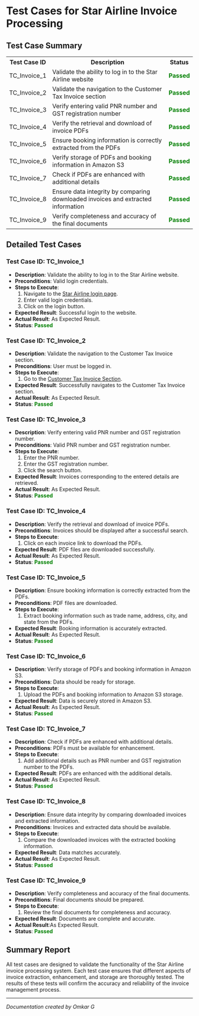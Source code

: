 # Test Cases for Star Airline Invoice Processing

## Test Case Summary

<table>
  <tr>
    <th>Test Case ID</th>
    <th>Description</th>
    <th>Status</th>
  </tr>
  <tr>
    <td>TC_Invoice_1</td>
    <td>Validate the ability to log in to the Star Airline website</td>
    <td style="color: green; font-weight: bold;">Passed</td>
  </tr>
  <tr>
    <td>TC_Invoice_2</td>
    <td>Validate the navigation to the Customer Tax Invoice section</td>
    <td style="color: green; font-weight: bold;">Passed</td>
  </tr>
  <tr>
    <td>TC_Invoice_3</td>
    <td>Verify entering valid PNR number and GST registration number</td>
    <td style="color: green; font-weight: bold;">Passed</td>
  </tr>
  <tr>
    <td>TC_Invoice_4</td>
    <td>Verify the retrieval and download of invoice PDFs</td>
    <td style="color: green; font-weight: bold;">Passed</td>
  </tr>
  <tr>
    <td>TC_Invoice_5</td>
    <td>Ensure booking information is correctly extracted from the PDFs</td>
    <td style="color: green; font-weight: bold;">Passed</td>
  </tr>
  <tr>
    <td>TC_Invoice_6</td>
    <td>Verify storage of PDFs and booking information in Amazon S3</td>
    <td style="color: green; font-weight: bold;">Passed</td>
  </tr>
  <tr>
    <td>TC_Invoice_7</td>
    <td>Check if PDFs are enhanced with additional details</td>
    <td style="color: green; font-weight: bold;">Passed</td>
  </tr>
  <tr>
    <td>TC_Invoice_8</td>
    <td>Ensure data integrity by comparing downloaded invoices and extracted information</td>
    <td style="color: green; font-weight: bold;">Passed</td>
  </tr>
  <tr>
    <td>TC_Invoice_9</td>
    <td>Verify completeness and accuracy of the final documents</td>
    <td style="color: green; font-weight: bold;">Passed</td>
  </tr>
</table>

## Detailed Test Cases

### Test Case ID: TC_Invoice_1
- **Description**: Validate the ability to log in to the Star Airline website.
- **Preconditions**: Valid login credentials.
- **Steps to Execute**:
  1. Navigate to the [Star Airline login page](https://starair.in).
  2. Enter valid login credentials.
  3. Click on the login button.
- **Expected Result**: Successful login to the website.
- **Actual Result**: As Expected Result.
- **Status**: <span style="color: green; font-weight: bold;">Passed</span>

### Test Case ID: TC_Invoice_2
- **Description**: Validate the navigation to the Customer Tax Invoice section.
- **Preconditions**: User must be logged in.
- **Steps to Execute**:
  1. Go to the [Customer Tax Invoice Section](https://starair.in/Customer/GstInvoice).
- **Expected Result**: Successfully navigates to the Customer Tax Invoice section.
- **Actual Result**: As Expected Result.
- **Status**: <span style="color: green; font-weight: bold;">Passed</span>

### Test Case ID: TC_Invoice_3
- **Description**: Verify entering valid PNR number and GST registration number.
- **Preconditions**: Valid PNR number and GST registration number.
- **Steps to Execute**:
  1. Enter the PNR number.
  2. Enter the GST registration number.
  3. Click the search button.
- **Expected Result**: Invoices corresponding to the entered details are retrieved.
- **Actual Result**: As Expected Result.
- **Status**: <span style="color: green; font-weight: bold;">Passed</span>

### Test Case ID: TC_Invoice_4
- **Description**: Verify the retrieval and download of invoice PDFs.
- **Preconditions**: Invoices should be displayed after a successful search.
- **Steps to Execute**:
  1. Click on each invoice link to download the PDFs.
- **Expected Result**: PDF files are downloaded successfully.
- **Actual Result**: As Expected Result.
- **Status**: <span style="color: green; font-weight: bold;">Passed</span>

### Test Case ID: TC_Invoice_5
- **Description**: Ensure booking information is correctly extracted from the PDFs.
- **Preconditions**: PDF files are downloaded.
- **Steps to Execute**:
  1. Extract booking information such as trade name, address, city, and state from the PDFs.
- **Expected Result**: Booking information is accurately extracted.
- **Actual Result**: As Expected Result.
- **Status**: <span style="color: green; font-weight: bold;">Passed</span>

### Test Case ID: TC_Invoice_6
- **Description**: Verify storage of PDFs and booking information in Amazon S3.
- **Preconditions**: Data should be ready for storage.
- **Steps to Execute**:
  1. Upload the PDFs and booking information to Amazon S3 storage.
- **Expected Result**: Data is securely stored in Amazon S3.
- **Actual Result**: As Expected Result.
- **Status**: <span style="color: green; font-weight: bold;">Passed</span>

### Test Case ID: TC_Invoice_7
- **Description**: Check if PDFs are enhanced with additional details.
- **Preconditions**: PDFs must be available for enhancement.
- **Steps to Execute**:
  1. Add additional details such as PNR number and GST registration number to the PDFs.
- **Expected Result**: PDFs are enhanced with the additional details.
- **Actual Result**: As Expected Result.
- **Status**: <span style="color: green; font-weight: bold;">Passed</span>

### Test Case ID: TC_Invoice_8
- **Description**: Ensure data integrity by comparing downloaded invoices and extracted information.
- **Preconditions**: Invoices and extracted data should be available.
- **Steps to Execute**:
  1. Compare the downloaded invoices with the extracted booking information.
- **Expected Result**: Data matches accurately.
- **Actual Result**: As Expected Result.
- **Status**: <span style="color: green; font-weight: bold;">Passed</span>

### Test Case ID: TC_Invoice_9
- **Description**: Verify completeness and accuracy of the final documents.
- **Preconditions**: Final documents should be prepared.
- **Steps to Execute**:
  1. Review the final documents for completeness and accuracy.
- **Expected Result**: Documents are complete and accurate.
- **Actual Result**:As Expected Result.
- **Status**: <span style="color: green; font-weight: bold;">Passed</span>

## Summary Report

All test cases are designed to validate the functionality of the Star Airline invoice processing system. Each test case ensures that different aspects of invoice extraction, enhancement, and storage are thoroughly tested. The results of these tests will confirm the accuracy and reliability of the invoice management process.

---

*Documentation created by Omkar G*

